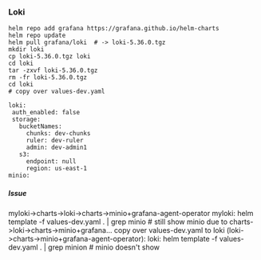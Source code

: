 ### Loki
```
helm repo add grafana https://grafana.github.io/helm-charts
helm repo update
helm pull grafana/loki  # -> loki-5.36.0.tgz
mkdir loki
cp loki-5.36.0.tgz loki
cd loki
tar -zxvf loki-5.36.0.tgz
rm -fr loki-5.36.0.tgz
cd loki
# copy over values-dev.yaml
```
```
loki:
 auth_enabled: false
 storage:
   bucketNames:
     chunks: dev-chunks
     ruler: dev-ruler
     admin: dev-admin1
   s3:
     endpoint: null
     region: us-east-1
minio:
```
##### Issue
myloki->charts->loki->charts->minio+grafana-agent-operator
myloki: helm template -f values-dev.yaml . | grep minio   # still show minio due to charts->loki->charts->minio+grafana...
copy over values-dev.yaml to loki (loki->charts->minio+grafana-agent-operator): loki: helm template -f values-dev.yaml . | grep minion # minio doesn't show



